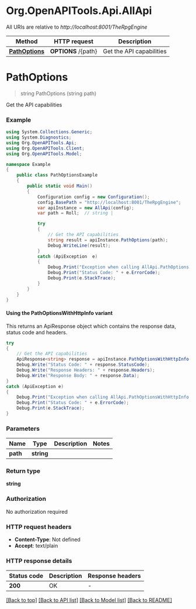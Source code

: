 # Org.OpenAPITools.Api.AllApi

All URIs are relative to *http://localhost:8001/TheRpgEngine*

| Method | HTTP request | Description |
|--------|--------------|-------------|
| [**PathOptions**](AllApi.md#pathoptions) | **OPTIONS** /{path} | Get the API capabilities |

<a id="pathoptions"></a>
# **PathOptions**
> string PathOptions (string path)

Get the API capabilities

### Example
```csharp
using System.Collections.Generic;
using System.Diagnostics;
using Org.OpenAPITools.Api;
using Org.OpenAPITools.Client;
using Org.OpenAPITools.Model;

namespace Example
{
    public class PathOptionsExample
    {
        public static void Main()
        {
            Configuration config = new Configuration();
            config.BasePath = "http://localhost:8001/TheRpgEngine";
            var apiInstance = new AllApi(config);
            var path = Roll;  // string | 

            try
            {
                // Get the API capabilities
                string result = apiInstance.PathOptions(path);
                Debug.WriteLine(result);
            }
            catch (ApiException  e)
            {
                Debug.Print("Exception when calling AllApi.PathOptions: " + e.Message);
                Debug.Print("Status Code: " + e.ErrorCode);
                Debug.Print(e.StackTrace);
            }
        }
    }
}
```

#### Using the PathOptionsWithHttpInfo variant
This returns an ApiResponse object which contains the response data, status code and headers.

```csharp
try
{
    // Get the API capabilities
    ApiResponse<string> response = apiInstance.PathOptionsWithHttpInfo(path);
    Debug.Write("Status Code: " + response.StatusCode);
    Debug.Write("Response Headers: " + response.Headers);
    Debug.Write("Response Body: " + response.Data);
}
catch (ApiException e)
{
    Debug.Print("Exception when calling AllApi.PathOptionsWithHttpInfo: " + e.Message);
    Debug.Print("Status Code: " + e.ErrorCode);
    Debug.Print(e.StackTrace);
}
```

### Parameters

| Name | Type | Description | Notes |
|------|------|-------------|-------|
| **path** | **string** |  |  |

### Return type

**string**

### Authorization

No authorization required

### HTTP request headers

 - **Content-Type**: Not defined
 - **Accept**: text/plain


### HTTP response details
| Status code | Description | Response headers |
|-------------|-------------|------------------|
| **200** | OK |  -  |

[[Back to top]](#) [[Back to API list]](../README.md#documentation-for-api-endpoints) [[Back to Model list]](../README.md#documentation-for-models) [[Back to README]](../README.md)

